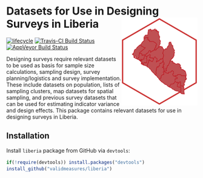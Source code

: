 <!-- README.md is generated from README.Rmd. Please edit that file -->
Datasets for Use in Designing Surveys in Liberia <img src="man/figures/liberia.png" width="200" align="right" />
================================================================================================================

[![lifecycle](https://img.shields.io/badge/lifecycle-maturing-blue.svg)](https://www.tidyverse.org/lifecycle/#maturing)
[![Travis-CI Build
Status](https://travis-ci.org/validmeasures/liberia.svg?branch=master)](https://travis-ci.org/validmeasures/liberia)
[![AppVeyor Build
Status](https://ci.appveyor.com/api/projects/status/github/validmeasures/liberia?branch=master&svg=true)](https://ci.appveyor.com/project/validmeasures/liberia)

Designing surveys require relevant datasets to be used as basis for
sample size calculations, sampling design, survey planning/logistics and
survey implementation. These include datasets on population, lists of
sampling clusters, map datasets for spatial sampling, and previous
survey datasets that can be used for estimating indicator variance and
design effects. This package contains relevant datasets for use in
designing surveys in Liberia.

Installation
------------

Install `liberia` package from GitHub via `devtools`:

``` r
if(!require(devtools)) install.packages("devtools")
install_github("validmeasures/liberia")
```
